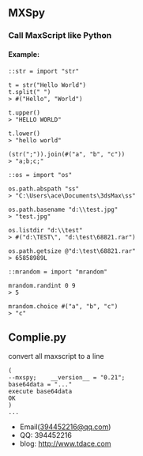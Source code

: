 ## MXSpy
### Call MaxScript like Python

#### Example:

	::str = import "str"
	
	t = str("Hello World")
	t.split(" ")
	> #("Hello", "World")
	
	t.upper()
	> "HELLO WORLD"

	t.lower()
	> "hello world"
	
	(str(";")).join(#("a", "b", "c"))
	> "a;b;c;"

	::os = import "os"
	
	os.path.abspath "ss"
	> "C:\Users\ace\Documents\3dsMax\ss"
	
	os.path.basename "d:\\test.jpg"
	> "test.jpg"

	os.listdir "d:\\test"
	> #("d:\TEST\", "d:\test\68821.rar")
	
	os.path.getsize @"d:\test\68821.rar"
	> 65858989L
		
	::mrandom = import "mrandom"
	
	mrandom.randint 0 9
	> 5
	
	mrandom.choice #("a", "b", "c")
	> "c"

## Complie.py
convert all maxscript to a line

    (
    --mxspy;    __version__ = "0.21";
    base64data = "..."
    execute base64data
    OK
    )
    ...

* Email(394452216@qq.com)
* QQ: 394452216
* blog: http://www.tdace.com

